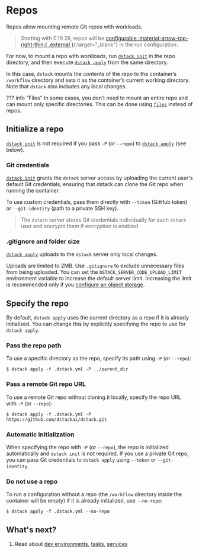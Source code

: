# Repos

Repos allow mounting remote Git repos with workloads.

> Starting with 0.19.26, repos will be [configurable :material-arrow-top-right-thin:{ .external }](https://github.com/dstackai/dstack/issues/2851){:target="_blank"} in the run configuration. 

For now, to mount a repo with workloads, run [`dstack init`](../reference/cli/dstack/init.md) in the repo directory, and then execute [`dstack apply`](../reference/cli/dstack/apply.md) from the same directory. 

In this case, `dstack` mounts the contents of the repo to the container’s `/workflow` directory and sets it as the container’s current working directory. Note that `dstack` also includes any local changes.

??? info "Files"
    In some cases, you don’t need to mount an entire repo and can mount only specific directories. This can be done using
    [`files`](../reference/dstack.yml/task.md#_files) instead of repos.

## Initialize a repo

[`dstack init`](../reference/cli/dstack/init.md) is not required if you pass `-P` (or `--repo`) to [`dstack apply`](../reference/cli/dstack/apply.md) (see below).

### Git credentials

[`dstack init`](../reference/cli/dstack/init.md) grants the `dstack` server access by uploading the current user's default
Git credentials, ensuring that dstack can clone the Git repo when running the container.

To use custom credentials, pass them directly with `--token` (GitHub token) or `--git-identity` (path to a private SSH
key).

> The `dstack` server stores Git credentials individually for each `dstack` user and encrypts them if encryption is
> enabled.

### .gitignore and folder size

[`dstack apply`](../reference/cli/dstack/apply.md) uploads to the `dstack` server only local changes.

Uploads are limited to 2MB. Use `.gitignore` to exclude unnecessary files from being uploaded.
You can set the `DSTACK_SERVER_CODE_UPLOAD_LIMIT` environment variable to increase the default server limit.
Increasing the limit is recommended only if you [configure an object storage](../guides/server-deployment.md).

## Specify the repo

By default, `dstack apply` uses the current directory as a repo if it is already initialized.
You can change this by explicitly specifying the repo to use for `dstack apply`.

### Pass the repo path

To use a specific directory as the repo, specify its path using `-P` (or `--repo`):

<div class="termy">

```shell
$ dstack apply -f .dstack.yml -P ../parent_dir
```

</div>

### Pass a remote Git repo URL

To use a remote Git repo without cloning it locally, specify the repo URL with `-P` (or `--repo`):

<div class="termy">

```shell
$ dstack apply -f .dstack.yml -P https://github.com/dstackai/dstack.git
```

</div>

### Automatic initialization

When specifying the repo with `-P` (or `--repo`), the repo is initialized automatically and
`dstack init` is not required.
If you use a private Git repo, you can pass Git credentials to `dstack apply` using `--token` or `--git-identity`.

### Do not use a repo

To run a configuration without a repo (the `/workflow` directory inside the container will be empty) if it is already initialized, use `--no-repo`:

<div class="termy">

```shell
$ dstack apply -f .dstack.yml --no-repo
```

</div>

<!-- ## Store the repo on a volume

You can use [Volumes](../concepts/volumes.md) to persist repo changes without pushing them to the Git remote.
Attach a volume to the repo directory (`/workflow`) or any of its subdirectories.
`dstack` will clone the repo to the volume on the first run.
On subsequent runs, `dstack` will use the repo contents from the volume instead of cloning the repo. -->

## What's next?

1. Read about [dev environments](../concepts/dev-environments.md), [tasks](../concepts/tasks.md), [services](../concepts/services.md)
